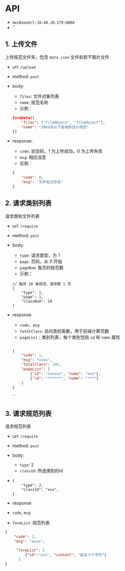 # API

* `devBaseUrl`: `10.40.20.179:8000`
* ``

## 1. 上传文件

上传规范文件夹，包含 `data.json` 文件和若干图片文件

* url: `/upload`
* method: `post`
* body: 
  * `files`: 文件对象列表
  * `name`: 规范名称
  * 示例：
  
  ```json
  formData({
      "files": ["fileObject", "fileObject"],
      "name": "20kV及以下变电所设计规范"
  })
  ```

* response:

  * `code`: 状态码，1 为上传成功，0 为上传失败
  * `msg`: 相应消息
  * 实例：

  ```json
  {
      "code": 0,
      "msg": "文件名已存在"
  }
  ```

## 2. 请求类别列表

请求类别文件列表

* url: `/require`

* method: `post`

* body:
  
  * `type`: 请求类型，为 1
  * `page`: 页码，从 0 开始
  * `pageNum`: 每页的规范数
  * 示例：

  ```json5
  // 每页 10 条规范，请求第 1 页
  {
      "type": 1,
      "page": 1,
      "classNum": 10
  }
  ```

* response

  * `code`、`msg`
  * `totalClass`: 总的类别条数，用于前端计算页数
  * `pageList`：类别列表，每个类别包括 `id` 和 `name` 属性

  ```json
  
  {
      "code": 1,
      "msg": "xxxx",
      "totalClass": 100,
      "pageList": [
          {"id": "xxxxxx", "name": "xxx"},
          {"id": "******", "name": "***"}
      ]
  }
  ```
  
  ``

## 3. 请求规范列表

请求规范列表

* url: `/require`

* method: `post`

* body: 

  * `type`: 2
  * `classId`: 所选类别的id
  
* ```json5
  {
      "type": 2,
      "classId": "xxx",
  }
  ```
  
*  response

  * `code`,  `msg`

  * `formList`: 规范列表

  ```json
  {
      "code": 1,
      "msg": "xxxx",
  
       "formList": [
           {"id":"xxx", "content": "前五十个字符"}
        ]
  }
  ```
